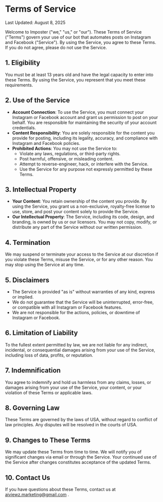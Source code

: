 # Terms of Service

Last Updated: August 8, 2025

Welcome to Imposter ("we," "us," or "our"). These Terms of Service ("Terms") govern your use of our bot that automates posts on Instagram and Facebook ("Service"). By using the Service, you agree to these Terms. If you do not agree, please do not use the Service.

## 1. Eligibility

You must be at least 13 years old and have the legal capacity to enter into these Terms. By using the Service, you represent that you meet these requirements.

## 2. Use of the Service

- **Account Connection**: To use the Service, you must connect your Instagram or Facebook account and grant us permission to post on your behalf. You are responsible for maintaining the security of your account credentials.
- **Content Responsibility**: You are solely responsible for the content you provide for posting, including its legality, accuracy, and compliance with Instagram and Facebook policies.
- **Prohibited Actions**: You may not use the Service to:
  - Violate any laws, regulations, or third-party rights.
  - Post harmful, offensive, or misleading content.
  - Attempt to reverse-engineer, hack, or interfere with the Service.
  - Use the Service for any purpose not expressly permitted by these Terms.

## 3. Intellectual Property

- **Your Content**: You retain ownership of the content you provide. By using the Service, you grant us a non-exclusive, royalty-free license to use, store, and post your content solely to provide the Service.
- **Our Intellectual Property**: The Service, including its code, design, and branding, is owned by us or our licensors. You may not copy, modify, or distribute any part of the Service without our written permission.

## 4. Termination

We may suspend or terminate your access to the Service at our discretion if you violate these Terms, misuse the Service, or for any other reason. You may stop using the Service at any time.

## 5. Disclaimers

- The Service is provided "as is" without warranties of any kind, express or implied.
- We do not guarantee that the Service will be uninterrupted, error-free, or compatible with all Instagram or Facebook features.
- We are not responsible for the actions, policies, or downtime of Instagram or Facebook.

## 6. Limitation of Liability

To the fullest extent permitted by law, we are not liable for any indirect, incidental, or consequential damages arising from your use of the Service, including loss of data, profits, or reputation.

## 7. Indemnification

You agree to indemnify and hold us harmless from any claims, losses, or damages arising from your use of the Service, your content, or your violation of these Terms or applicable laws.

## 8. Governing Law

These Terms are governed by the laws of  USA, without regard to conflict of law principles. Any disputes will be resolved in the courts of USA.

## 9. Changes to These Terms

We may update these Terms from time to time. We will notify you of significant changes via email or through the Service. Your continued use of the Service after changes constitutes acceptance of the updated Terms.

## 10. Contact Us

If you have questions about these Terms, contact us at aiviewz.marketing@gmail.com .
